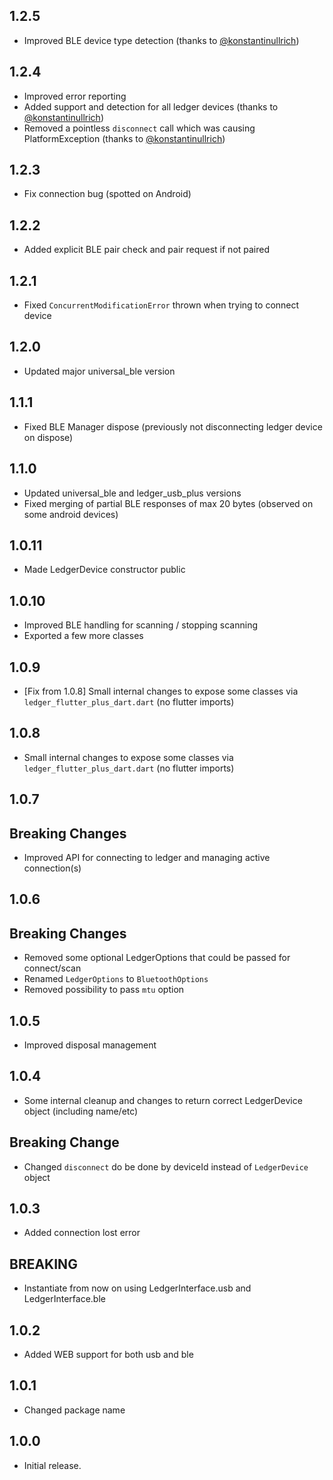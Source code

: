 ## 1.2.5

- Improved BLE device type detection (thanks to [@konstantinullrich](https://github.com/konstantinullrich))

## 1.2.4

- Improved error reporting
- Added support and detection for all ledger devices (thanks to [@konstantinullrich](https://github.com/konstantinullrich))
- Removed a pointless `disconnect` call which was causing PlatformException (thanks to [@konstantinullrich](https://github.com/konstantinullrich))

## 1.2.3

- Fix connection bug (spotted on Android)

## 1.2.2

- Added explicit BLE pair check and pair request if not paired

## 1.2.1

- Fixed `ConcurrentModificationError` thrown when trying to connect device

## 1.2.0

- Updated major universal_ble version

## 1.1.1

- Fixed BLE Manager dispose (previously not disconnecting ledger device on dispose)

## 1.1.0

- Updated universal_ble and ledger_usb_plus versions
- Fixed merging of partial BLE responses of max 20 bytes (observed on some android devices)

## 1.0.11

- Made LedgerDevice constructor public

## 1.0.10

- Improved BLE handling for scanning / stopping scanning
- Exported a few more classes

## 1.0.9

- [Fix from 1.0.8] Small internal changes to expose some classes via `ledger_flutter_plus_dart.dart` (no flutter imports)

## 1.0.8

- Small internal changes to expose some classes via `ledger_flutter_plus_dart.dart` (no flutter imports)

## 1.0.7

## Breaking Changes

- Improved API for connecting to ledger and managing active connection(s)

## 1.0.6

## Breaking Changes

- Removed some optional LedgerOptions that could be passed for connect/scan
- Renamed `LedgerOptions` to `BluetoothOptions`
- Removed possibility to pass `mtu` option

## 1.0.5

- Improved disposal management

## 1.0.4

- Some internal cleanup and changes to return correct LedgerDevice object (including name/etc)

## Breaking Change

- Changed `disconnect` do be done by deviceId instead of `LedgerDevice` object

## 1.0.3

- Added connection lost error

## BREAKING

- Instantiate from now on using LedgerInterface.usb and LedgerInterface.ble

## 1.0.2

- Added WEB support for both usb and ble

## 1.0.1

- Changed package name

## 1.0.0

- Initial release.

